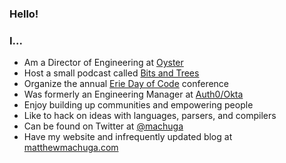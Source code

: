 ### Hello!

### I...
* Am a Director of Engineering at [Oyster](https://oysterhr.com)
* Host a small podcast called [Bits and Trees](https://bitsandtrees.com)
* Organize the annual [Erie Day of Code](https://eriedayofcode.com) conference
* Was formerly an Engineering Manager at [Auth0/Okta](https://auth0.com)
* Enjoy building up communities and empowering people
* Like to hack on ideas with languages, parsers, and compilers
* Can be found on Twitter at [@machuga](https://twitter.com/machuga)
* Have my website and infrequently updated blog at [matthewmachuga.com](https://matthewmachuga.com)
